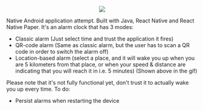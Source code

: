 <p align="center"> 
    <img src="https://raw.githubusercontent.com/anteeek/levantador/master/assets/images/presentation.gif">
</p>

Native Android application attempt. Built with Java, React Native and React Native Paper. It's an alarm clock that has 3 modes:
 * Classic alarm (Just select time and trust the application it fires)
 * QR-code alarm (Same as classic alarm, but the user has to scan a QR code in order to switch the alarm off)
 * Location-based alarm (select a place, and it will wake you up when you are 5 kilometers from that place, or when your speed & distance are indicating that you will reach it in i.e. 5 minutes) (Shown above in the gif)

 Please note that it's not fully functional yet, don't trust it to actually wake you up every time. 
 To do:
  * Persist alarms when restarting the device
  